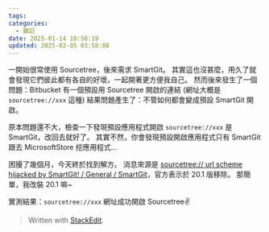 ```yaml
---
tags: 
categories:
  - 雜記
date: 2025-01-14 10:58:19
updated: 2025-02-05 03:58:08
---
```

一開始很常使用 Sourcetree，後來需求 SmartGit。
其實這也沒甚麼，用久了就會發現它們彼此都有各自的好壞，一起開著更方便我自己。
然而後來發生了一個問題：Bitbucket 有一個預設用 Sourcetree 開啟的連結 (網址大概是 `sourcetree://xxx` 這種)
結果問題產生了：不管如何都會變成預設 SmartGit 開啟。

原本問題還不大，檢查一下發現預設應用程式開啟 `sourcetree://xxx` 是 SmartGit，改回去就好了。
其實不然，你會發現預設開啟應用程式只有 SmartGit 跟去 MicrosoftStore 挖應用程式...

困擾了幾個月，今天終於找到解方。
消息來源是 [sourcetree:// url scheme hijacked by SmartGit! / General / SmartGit](https://smartgit.userecho.com/communities/1/topics/1146-sourcetree-url-scheme-hijacked-by-smartgit)，官方表示於 20.1 版移除。
那簡單，我改裝 20.1 嘛~

實測結果：`sourcetree://xxx` 網址成功開啟 Sourcetree✌️

> Written with [StackEdit](https://stackedit.io/).